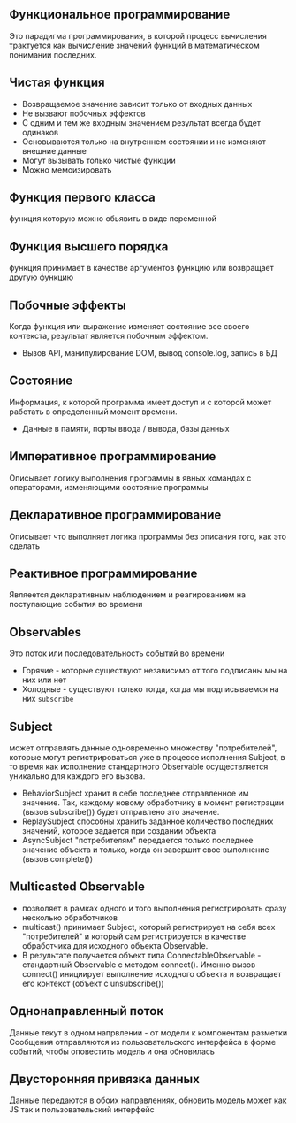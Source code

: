 ## Функциональное программирование
Это парадигма программирования, в которой процесс вычисления трактуется как вычисление значений функций в математическом понимании последних.

## Чистая функция
- Возвращаемое значение зависит только от входных данных
- Не вызвают побочных эффектов
- С одним и тем же входным значением результат всегда будет одинаков
- Основываются только на внутреннем состоянии и не изменяют внешние данные
- Могут вызывать только чистые функции
- Можно мемоизировать

## Функция первого класса
функция которую можно обьявить в виде переменной

## Функция высшего порядка
функция принимает в качестве аргументов функцию или возвращает другую функцию

## Побочные эффекты
Когда функция или выражение изменяет состояние все своего контекста, результат является побочным эффектом.
- Вызов API, манипулирование DOM, вывод console.log, запись в БД

## Состояние
Информация, к которой программа имеет доступ и с которой может работать в определенный момент времени.
- Данные в памяти, порты ввода / вывода, базы данных

## Императивное программирование
Описывает логику выполнения программы в явных командах с операторами, изменяющими состояние программы

## Декларативное программирование
Описывает что выполняет логика программы без описания того, как это сделать

## Реактивное программирование
Являеется декларативным наблюдением и реагированием на поступающие события во времени

## Observables
Это поток или последовательность событий во времени
- Горячие - которые существуют независимо от того подписаны мы на них или нет
- Холодные - существуют только тогда, когда мы подписываемся на них `subscribe`

## Subject
может отправлять данные одновременно множеству "потребителей", которые могут регистрироваться уже в процессе исполнения Subject, в то время как исполнение стандартного Observable осуществляется уникально для каждого его вызова.
- BehaviorSubject хранит в себе последнее отправленное им значение. Так, каждому новому обработчику в момент регистрации (вызов subscribe()) будет отправлено это значение.
- ReplaySubject способны хранить заданное количество последних значений, которое задается при создании объекта
- AsyncSubject "потребителям" передается только последнее значение объекта и только, когда он завершит свое выполнение (вызов complete())

## Multicasted Observable
- позволяет в рамках одного и того выполнения регистрировать сразу несколько обработчиков
- multicast() принимает Subject, который регистрирует на себя всех "потребителей" и который сам регистрируется в качестве обработчика для исходного объекта Observable.
- В результате получается объект типа ConnectableObservable - стандартный Observable с методом connect(). Именно вызов connect() инициирует выполнение исходного объекта и возвращает его контекст (объект с unsubscribe())

## Однонаправленный поток
Данные текут в одном напрвлении - от модели к компонентам разметки
Сообщения отправляются из пользовательского интерфейса в форме событий, чтобы оповестить модель и она обновилась

## Двусторонняя привязка данных
Данные передаются в обоих направлениях, обновить модель может как JS так и пользовательский интерфейс







